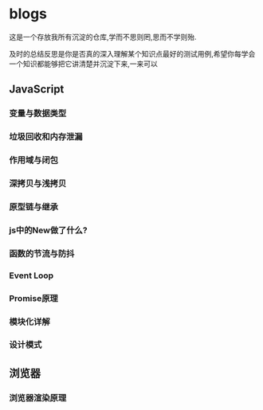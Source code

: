 # blogs
这是一个存放我所有沉淀的仓库,学而不思则罔,思而不学则殆.

及时的总结反思是你是否真的深入理解某个知识点最好的测试用例,希望你每学会一个知识都能够把它讲清楚并沉淀下来,一来可以 

## JavaScript

### 变量与数据类型

### 垃圾回收和内存泄漏

### 作用域与闭包

### 深拷贝与浅拷贝

### 原型链与继承

###  js中的New做了什么?


### 函数的节流与防抖

### Event Loop

### Promise原理

### 模块化详解

### 设计模式


## 浏览器

### 浏览器渲染原理

